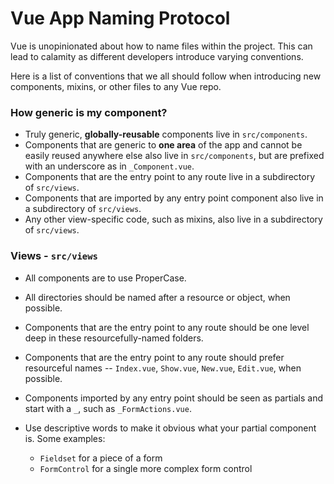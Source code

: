 Vue App Naming Protocol
=======================

Vue is unopinionated about how to name files within the project. This can lead to calamity as different developers introduce varying conventions.

Here is a list of conventions that we all should follow when introducing new components, mixins, or other files to any Vue repo.

### How generic is my component?

- Truly generic, **globally-reusable** components live in `src/components`.
- Components that are generic to **one area** of the app and cannot be easily reused anywhere else also live in `src/components`, but are prefixed with an underscore as in `_Component.vue`.
- Components that are the entry point to any route live in a subdirectory of `src/views`.
- Components that are imported by any entry point component also live in a subdirectory of `src/views`.
- Any other view-specific code, such as mixins, also live in a subdirectory of `src/views`.

### Views - `src/views`
- All components are to use ProperCase.
- All directories should be named after a resource or object, when possible.
- Components that are the entry point to any route should be one level deep in these resourcefully-named folders.
- Components that are the entry point to any route should prefer resourceful names -- `Index.vue`, `Show.vue`, `New.vue`, `Edit.vue`, when possible.
- Components imported by any entry point should be seen as partials and start with a `_`, such as `_FormActions.vue`.


- Use descriptive words to make it obvious what your partial component is. Some examples:
  - `Fieldset` for a piece of a form
  - `FormControl` for a single more complex form control
